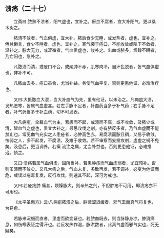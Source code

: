 ## 溃疡（二十七）


&emsp;&emsp;立斋曰∶脓熟不溃者，阳气虚也，宜补之。瘀血不腐者，宜大补阳气，更以桑木灸之。

&emsp;&emsp;脓清不敛者，气血俱虚，宜大补。脓后食少无睡，或发热者，虚也，宜补之。倦怠懒言，食少不睡者，虚也，宜补之。寒气袭于疮口，不能收敛或陷下不敛者，温补之。脉大无力，或涩微者，气血俱虚也，峻补之。出血或脓多，烦躁不眠者，乃亡阳也，急补之。

&emsp;&emsp;凡脓溃而清，或疮口不合，或聚肿不赤，肌寒肉冷，自汗色脱者，皆气血俱虚也，非补不可。

&emsp;&emsp;凡脓血去多，疮口虽合，尤当补益。务使气血平复，否则更患他证，必难治疗也。

&emsp;&emsp;又曰∶大抵脓血大泄，当大补血气为先，虽有他证，以未治之。凡痈疽大溃，发热恶寒，皆属气血虚甚。若左手脉不足者，补血药当多于补气药；右手脉不足者，补气药当多于补血药，切不可发表。

&emsp;&emsp;大凡痈疽，全藉血气为主，若患而不起，或溃而不腐，或不收敛，及脓少或清，皆血气之虚也，俱宜大补之，最忌攻伐之剂。亦有脓反多者，乃气血虚而不能禁止也。常见血气充实之人患疮者，必肿高色赤，易腐溃而脓且稠，又易于收敛。怯弱之人，多不起发，不腐溃，及难于收敛。若不审察而妄投攻剂，虚虚之祸不免矣。及患后，更当调养。若瘰 流注之属，尤当补益也。否则更患他证，必难措治。慎之。

&emsp;&emsp;又曰∶溃疡若属气血俱虚，固所当补，若患肿疡而气血虚弱者，尤宜预补。否则虽溃而不敛矣。又凡大病之后，气血未复，多致再发，若不调补，必变为他证而危，或误以疮毒复发，反行攻伐，则速其不起，深可为戒也。

&emsp;&emsp;又曰∶若疮疡肿 痛甚，烦躁脉大，则辛热之剂，不但肿疡不可用，即溃疡亦不可用也。

&emsp;&emsp;《太平圣惠方》云∶凡痈疽脓溃之后，脉微涩迟缓者，邪气去而真气将复也，为易愈。

&emsp;&emsp;若脉来沉细而直者，里虚而欲变证也。若脓血既去，则当脉静身凉，肿消痛息，如伤寒表证之得汗也。若反发热作渴，脉洪数者，此真气虚而邪气实也，死无疑矣。

